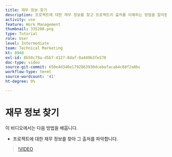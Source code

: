 ```yaml
---
title: 재무 정보 찾기
description: 프로젝트에 대한 재무 정보를 찾고 프로젝트의 출처를 이해하는 방법을 알아봅니다.
activity: use
feature: Work Management
thumbnail: 335208.png
type: Tutorial
role: User
level: Intermediate
team: Technical Marketing
kt: 8948
exl-id: 8b50c79a-d5b7-4127-8daf-8a449b3fe570
doc-type: video
source-git-commit: 650e4d346e1792863930dcebafacab4c88f2a8bc
workflow-type: tm+mt
source-wordcount: '41'
ht-degree: 0%

---
```


# 재무 정보 찾기

이 비디오에서는 다음 방법을 배웁니다.

* 프로젝트에 대한 재무 정보를 찾아 그 출처를 파악합니다.

>[!VIDEO](https://video.tv.adobe.com/v/335208/?quality=12&learn=on)
